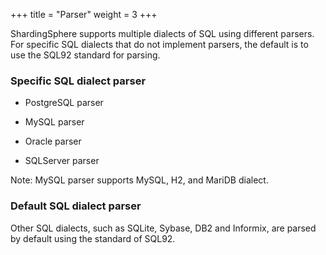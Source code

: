 +++
title = "Parser"
weight = 3
+++

ShardingSphere supports multiple dialects of SQL using different parsers. For specific SQL dialects that do not implement parsers, the default is to use the SQL92 standard for parsing.

### Specific SQL dialect parser

- PostgreSQL parser

- MySQL parser

- Oracle parser

- SQLServer parser

Note: MySQL parser supports MySQL, H2, and MariDB dialect.

### Default SQL dialect parser

Other SQL dialects, such as SQLite, Sybase, DB2 and Informix, are parsed by default using the standard of SQL92.